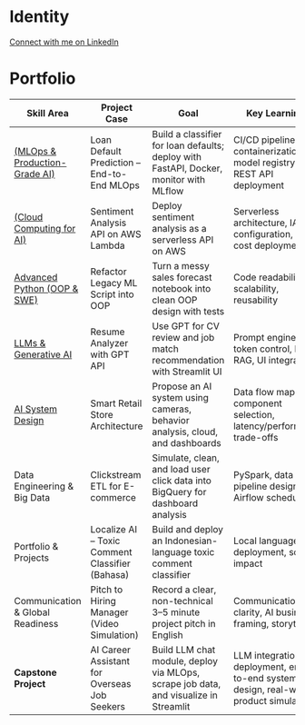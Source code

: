 
# Identity
[Connect with me on LinkedIn](https://www.linkedin.com/in/nabihbawazir/)

# Portfolio

| Skill Area                      | Project Case                                          | Goal                                                                                       | Key Learnings                                                                                     |
|---------------------------------|--------------------------------------------------------|--------------------------------------------------------------------------------------------|----------------------------------------------------------------------------------------------------|
| [(MLOps & Production-Grade AI)](https://github.com/Nabihbawazir2/mlops_basics)   | Loan Default Prediction – End-to-End MLOps            | Build a classifier for loan defaults; deploy with FastAPI, Docker, monitor with MLflow    | CI/CD pipeline, containerization, model registry, REST API deployment                             |
| [(Cloud Computing for AI)](https://github.com/Nabihbawazir2/sentiment_API)  | Sentiment Analysis API on AWS Lambda                  | Deploy sentiment analysis as a serverless API on AWS                                       | Serverless architecture, IAM configuration, low-cost deployment                                   |
|[Advanced Python (OOP & SWE)](https://github.com/Nabihbawazir2/bank_consulting) | Refactor Legacy ML Script into OOP                    | Turn a messy sales forecast notebook into clean OOP design with tests                     | Code readability, scalability, reusability                                                         |
|[LLMs & Generative AI](https://github.com/Nabihbawazir2/llm_CV_matcher)        | Resume Analyzer with GPT API                      | Use GPT for CV review and job match recommendation with Streamlit UI                      | Prompt engineering, token control, basic RAG, UI integration                                      |
|[AI System Design](https://github.com/Nabihbawazir2/AI_system_design)                | Smart Retail Store Architecture                       | Propose an AI system using cameras, behavior analysis, cloud, and dashboards              | Data flow mapping, component selection, latency/performance trade-offs                            |
| Data Engineering & Big Data     | Clickstream ETL for E-commerce                        | Simulate, clean, and load user click data into BigQuery for dashboard analysis            | PySpark, data pipeline design, Airflow scheduling                                                  |
| Portfolio & Projects            | Localize AI – Toxic Comment Classifier (Bahasa)       | Build and deploy an Indonesian-language toxic comment classifier                          | Local language NLP, deployment, social impact                                                      |
| Communication & Global Readiness| Pitch to Hiring Manager (Video Simulation)            | Record a clear, non-technical 3–5 minute project pitch in English                         | Communication clarity, AI business framing, storytelling                                           |
| **Capstone Project**            | AI Career Assistant for Overseas Job Seekers          | Build LLM chat module, deploy via MLOps, scrape job data, and visualize in Streamlit      | LLM integration, deployment, end-to-end system design, real-world product simulation               |


